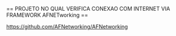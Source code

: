 == PROJETO NO QUAL VERIFICA CONEXAO COM INTERNET VIA FRAMEWORK AFNETworking ==



https://github.com/AFNetworking/AFNetworking

